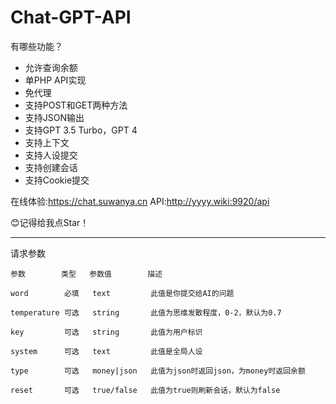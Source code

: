 # Chat-GPT-API
有哪些功能？
* 允许查询余额
* 单PHP API实现
* 免代理
* 支持POST和GET两种方法
* 支持JSON输出
* 支持GPT 3.5 Turbo，GPT 4
* 支持上下文
* 支持人设提交
* 支持创建会话
* 支持Cookie提交

在线体验:https://chat.suwanya.cn
API:http://yyyy.wiki:9920/api

😊记得给我点Star！

___
请求参数
```
参数        类型   参数值        描述

word        必填   text         此值是你提交给AI的问题

temperature 可选   string       此值为思维发散程度，0-2，默认为0.7

key         可选   string       此值为用户标识

system      可选   text         此值是全局人设

type        可选   money|json   此值为json时返回json，为money时返回余额

reset       可选   true/false   此值为true则刷新会话，默认为false

